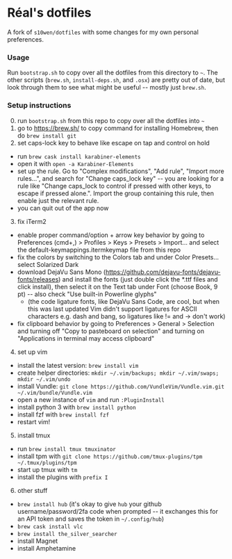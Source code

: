 # Réal's dotfiles

A fork of `s10wen/dotfiles` with some changes for my own personal preferences.

### Usage

Run `bootstrap.sh` to copy over all the dotfiles from this directory to `~`. The other scripts (`brew.sh`, `install-deps.sh`, and `.osx`) are pretty out of date, but look through them to see what might be useful -- mostly just `brew.sh`.

### Setup instructions

0. run `bootstrap.sh` from this repo to copy over all the dotfiles into `~`
1. go to https://brew.sh/ to copy command for installing Homebrew, then do `brew install git`
2. set caps-lock key to behave like escape on tap and control on hold
  * run `brew cask install karabiner-elements`
  * open it with `open -a Karabiner-Elements`
  * set up the rule. Go to "Complex modifications", "Add rule", "Import more rules...", and search for "Change caps_lock key" -- you are looking for a rule like "Change caps_lock to control if pressed with other keys, to escape if pressed alone.". Import the group containing this rule, then enable just the relevant rule.
  * you can quit out of the app now
3. fix iTerm2
  * enable proper command/option + arrow key behavior by going to Preferences (cmd+,) > Profiles > Keys > Presets > Import... and select the default-keymappings.itermkeymap file from this repo
  * fix the colors by switching to the Colors tab and under Color Presets... select Solarized Dark
  * download DejaVu Sans Mono (https://github.com/dejavu-fonts/dejavu-fonts/releases) and install the fonts (just double click the \*.ttf files and click install), then select it on the Text tab under Font (choose Book, 9 pt) -- also check "Use built-in Powerline glyphs"
    * (the code ligature fonts, like DejaVu Sans Code, are cool, but when this was last updated Vim didn't support ligatures for ASCII characters e.g. dash and bang, so ligatures like != and -> don't work)
  * fix clipboard behavior by going to Preferences > General > Selection and turning off "Copy to pasteboard on selection" and turning on "Applications in terminal may access clipboard"
4. set up vim
  * install the latest version: `brew install vim`
  * create helper directories: `mkdir ~/.vim/backups; mkdir ~/.vim/swaps; mkdir ~/.vim/undo`
  * install Vundle: `git clone https://github.com/VundleVim/Vundle.vim.git ~/.vim/bundle/Vundle.vim`
  * open a new instance of `vim` and run `:PluginInstall`
  * install python 3 with `brew install python`
  * install fzf with `brew install fzf`
  * restart vim!
5. install tmux
  * run `brew install tmux tmuxinator`
  * install tpm with `git clone https://github.com/tmux-plugins/tpm ~/.tmux/plugins/tpm`
  * start up tmux with `tm`
  * install the plugins with `prefix I`
6. other stuff
  * `brew install hub` (it's okay to give `hub` your github username/password/2fa code when prompted -- it exchanges this for an API token and saves the token in `~/.config/hub`)
  * `brew cask install vlc`
  * `brew install the_silver_searcher`
  * install Magnet
  * install Amphetamine
